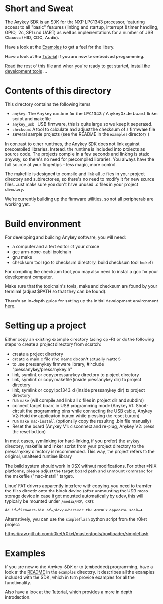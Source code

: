 Short and Sweat
===============

The Anykey SDK is an SDK for the NXP LPC1343 processor, featuring access
to all "basic" features (linking and startup, interrupt & timer
handling, GPIO, i2c, SPI und UART) as well as implementations for a
number of USB Classes (HID, CDC, Audio).

Have a look at the
[Examples](https://github.com/anykey0xde/anykey-sdk/tree/master/examples)
to get a feel for the libary.

Have a look at the [Tutorial](https://github.com/anykey0xde/tutorial) if
you are new to embedded programming.

Read the rest of this file and when you're ready to get started, [install
the development tools](https://github.com/anykey0xde/tutorial/tree/master/lesson1) ...

Contents of this directory
==========================

This directory contains the following items:

- `anykey`: The Anykey runtime for the LPC1343 / Anykey0x.de
  board, linker script and makefile
- `anykey_usb` : USB firmware, this is quite large so we keep it seperated.
- `checksum`: A tool to calculate and adjust the checksum of a firmware
  file
- several sample projects (see the README in the `examples` directory )

In contrast to other runtimes, the Anykey SDK does not link against
precompiled libraries. Instead, the runtime is included into projects as
source code. The projects compile in a few seconds and linking is static
anyway, so there's no need for precompiled libraries. You always have
the full source at your fingertips - less magic, more control.

The makefile is designed to compile and link all .c files in your
project directory and subirectories, so there's no need to modify it for
new source files. Just make sure you don't have unused .c files in your
project directory.

We're currently building up the firmware utilities, so not all
peripherals are working yet.

Build environment
=================

For developing and building Anykey software, you will need:

- a computer and a text editor of your choice
- gcc arm-none-eabi toolchain  
- gnu make
- checksum tool (go to checksum directory, build checksum tool (`make`))

For compiling the checksum tool, you may also need to install a gcc for your development computer.

Make sure that the toolchain's tools, make and checksum are found by your terminal (adjust $PATH so that they can be found).

There's an in-depth guide for setting up the initial development environment [here](https://github.com/anykey0xde/tutorial/tree/master/lesson1).

Setting up a project
====================

Either copy an existing example directory (using cp -R) or do the
following steps to create a project directory from scratch:

- create a project directory
- create a main.c file (the name doesn't actually matter)
- to use pressanykey firmware library, #include
  "pressanykey/pressanykey.h"
- link, symlink or copy pressanykey directory to project directory
- link, symlink or copy makefile (inside pressanykey dir) to project
  directory
- link, symlink or copy lpc1343.ld (inside pressanykey dir) to project
  directory
- run `make` (will compile and link all c files in project dir and subdirs)
- connect target board in USB programming mode (Anykey V1: Short-circuit the programming pins while connecting the USB cable, Anykey V2: Hold the application button while pressing the reset button)
- run `make mac-install` (optionally copy the resulting .bin file manually)
- Reset the board (Anykey V1: disconnect and re-plug, Anykey V2: press the reset button)

In most cases, symlinking (or hard-linking, if you prefer) the
`anykey` directory, makefile and linker script from your project
directory to the pressanykey directory is recommended. This way, the
project refers to the original, unaltered runtime library. 

The build system should work in OSX without modifications. For other
*NIX platforms, please adjust the target board path and unmount command
for the makefile ("mac-install" target).

Linux' FAT drivers apparently interfere with copying, you need to transfer
the files directly onto the block device (after unmounting the USB mass
storage device in case it got mounted automatically by udev, this will 
typically be mounted under `/media/NO\ CRP`):

    dd if=firmware.bin of=/dev/<wherever the ANYKEY appears> seek=4
    
Alternatively, you can use the `simpleflash` python script from the
r0ket project:

https://raw.github.com/r0ket/r0ket/master/tools/bootloader/simpleflash

Examples
========

If you are new to the Anykey-SDK or to (embedded) programming, have a
look at the
[README](https://github.com/anykey0xde/anykey-sdk/tree/master/examples)
in the `examples` directory. it describes all the examples included with
the SDK, which in turn provide examples for all the functionality.

Also have a look at the
[Tutorial](https://github.com/anykey0xde/tutorial), which provides a
more in depth introduction.







